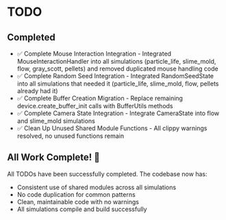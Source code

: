 # TODO

## Completed

- ✅ Complete Mouse Interaction Integration - Integrated MouseInteractionHandler into all simulations (particle_life, slime_mold, flow, gray_scott, pellets) and removed duplicated mouse handling code
- ✅ Complete Random Seed Integration - Integrated RandomSeedState into all simulations that needed it (particle_life, slime_mold, flow, pellets already had it)
- ✅ Complete Buffer Creation Migration - Replace remaining device.create_buffer_init calls with BufferUtils methods
- ✅ Complete Camera State Integration - Integrate CameraState into flow and slime_mold simulations
- ✅ Clean Up Unused Shared Module Functions - All clippy warnings resolved, no unused functions remain

## All Work Complete! 🎉

All TODOs have been successfully completed. The codebase now has:
- Consistent use of shared modules across all simulations
- No code duplication for common patterns
- Clean, maintainable code with no warnings
- All simulations compile and build successfully
